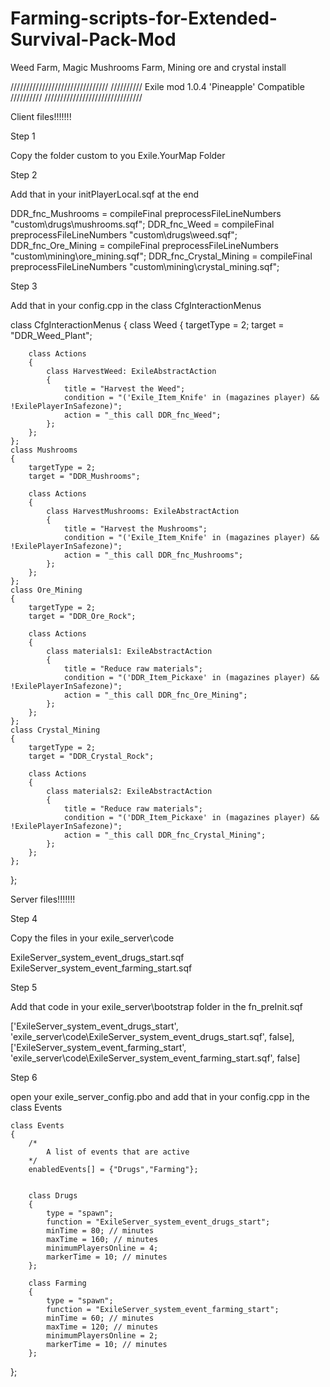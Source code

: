 # Farming-scripts-for-Extended-Survival-Pack-Mod
Weed Farm, Magic Mushrooms Farm, Mining ore and crystal install

/////////////////////////////// ////////// Exile mod 1.0.4 'Pineapple' Compatible ////////// ///////////////////////////////

Client files!!!!!!!

Step 1

Copy the folder custom to you Exile.YourMap Folder

Step 2

Add that in your initPlayerLocal.sqf at the end

DDR_fnc_Mushrooms = compileFinal preprocessFileLineNumbers "custom\drugs\mushrooms.sqf";
DDR_fnc_Weed = compileFinal preprocessFileLineNumbers "custom\drugs\weed.sqf";
DDR_fnc_Ore_Mining = compileFinal preprocessFileLineNumbers "custom\mining\ore_mining.sqf";
DDR_fnc_Crystal_Mining = compileFinal preprocessFileLineNumbers "custom\mining\crystal_mining.sqf";

Step 3

Add that in your config.cpp in the class CfgInteractionMenus

class CfgInteractionMenus
{
    class Weed
    {
        targetType = 2;
        target = "DDR_Weed_Plant";

        class Actions 
        {
            class HarvestWeed: ExileAbstractAction
            {
                title = "Harvest the Weed";
                condition = "('Exile_Item_Knife' in (magazines player) && !ExilePlayerInSafezone)";
                action = "_this call DDR_fnc_Weed";
            };
        };
    };
    class Mushrooms
    {
        targetType = 2;
        target = "DDR_Mushrooms";

        class Actions 
        {
            class HarvestMushrooms: ExileAbstractAction
            {
                title = "Harvest the Mushrooms";
                condition = "('Exile_Item_Knife' in (magazines player) && !ExilePlayerInSafezone)";
                action = "_this call DDR_fnc_Mushrooms";
            };
        };
    };
    class Ore_Mining
    {
        targetType = 2;
        target = "DDR_Ore_Rock";

        class Actions 
        {
            class materials1: ExileAbstractAction
            {
                title = "Reduce raw materials";
                condition = "('DDR_Item_Pickaxe' in (magazines player) && !ExilePlayerInSafezone)";
                action = "_this call DDR_fnc_Ore_Mining";
            };
        };
    };
    class Crystal_Mining
    {
        targetType = 2;
        target = "DDR_Crystal_Rock";

        class Actions 
        {
            class materials2: ExileAbstractAction
            {
                title = "Reduce raw materials";
                condition = "('DDR_Item_Pickaxe' in (magazines player) && !ExilePlayerInSafezone)";
                action = "_this call DDR_fnc_Crystal_Mining";
            };
        };
    };
};

Server files!!!!!!!

Step 4

Copy the files in your exile_server\code

ExileServer_system_event_drugs_start.sqf
ExileServer_system_event_farming_start.sqf

Step 5

Add that code in your exile_server\bootstrap folder in the fn_preInit.sqf 

['ExileServer_system_event_drugs_start', 'exile_server\code\ExileServer_system_event_drugs_start.sqf', false],
['ExileServer_system_event_farming_start', 'exile_server\code\ExileServer_system_event_farming_start.sqf', false]

Step 6

open your exile_server_config.pbo and add that in your config.cpp in the class Events

	class Events 
	{
		/*
			A list of events that are active
		*/
		enabledEvents[] = {"Drugs","Farming"}; 

		
		class Drugs
		{
			type = "spawn";
			function = "ExileServer_system_event_drugs_start";
			minTime = 80; // minutes
			maxTime = 160; // minutes
			minimumPlayersOnline = 4;
			markerTime = 10; // minutes
		};
		
		class Farming
		{
			type = "spawn";
			function = "ExileServer_system_event_farming_start";
			minTime = 60; // minutes
			maxTime = 120; // minutes
			minimumPlayersOnline = 2;
			markerTime = 10; // minutes
		};
};

